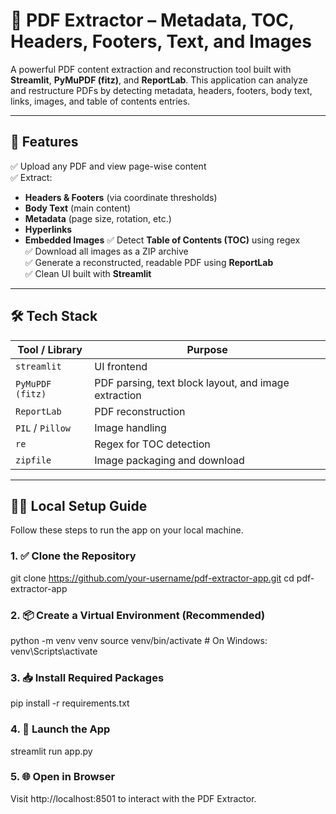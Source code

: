 # 📄 PDF Extractor – Metadata, TOC, Headers, Footers, Text, and Images

A powerful PDF content extraction and reconstruction tool built with **Streamlit**, **PyMuPDF (fitz)**, and **ReportLab**. This application can analyze and restructure PDFs by detecting metadata, headers, footers, body text, links, images, and table of contents entries.

---

## 🚀 Features

✅ Upload any PDF and view page-wise content  
✅ Extract:
- **Headers & Footers** (via coordinate thresholds)
- **Body Text** (main content)
- **Metadata** (page size, rotation, etc.)
- **Hyperlinks**
- **Embedded Images**
✅ Detect **Table of Contents (TOC)** using regex  
✅ Download all images as a ZIP archive  
✅ Generate a reconstructed, readable PDF using **ReportLab**  
✅ Clean UI built with **Streamlit**

---

## 🛠️ Tech Stack

| Tool / Library | Purpose |
|----------------|---------|
| `streamlit` | UI frontend |
| `PyMuPDF (fitz)` | PDF parsing, text block layout, and image extraction |
| `ReportLab` | PDF reconstruction |
| `PIL` / `Pillow` | Image handling |
| `re` | Regex for TOC detection |
| `zipfile` | Image packaging and download |

---

## 🧑‍💻 Local Setup Guide

Follow these steps to run the app on your local machine.

### 1. ✅ Clone the Repository


git clone https://github.com/your-username/pdf-extractor-app.git
cd pdf-extractor-app

### 2. 📦 Create a Virtual Environment (Recommended)

python -m venv venv
source venv/bin/activate  # On Windows: venv\Scripts\activate


### 3. 📥 Install Required Packages

pip install -r requirements.txt

### 4. 🚀 Launch the App

streamlit run app.py

### 5. 🌐 Open in Browser
Visit http://localhost:8501 to interact with the PDF Extractor.
